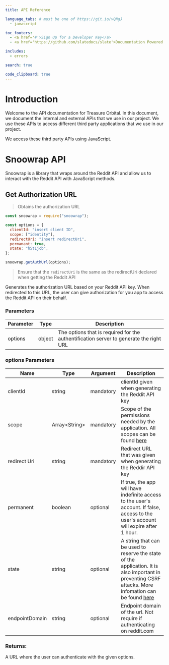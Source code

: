 ```yaml
---
title: API Reference

language_tabs: # must be one of https://git.io/vQNgJ
  - javascript

toc_footers:
  - <a href='#'>Sign Up for a Developer Key</a>
  - <a href='https://github.com/slatedocs/slate'>Documentation Powered by Slate</a>

includes:
  - errors

search: true

code_clipboard: true
---
```


# Introduction

Welcome to the API documentation for Treasure Orbital. In this document, we document the internal and external APIs that we use in our project. We use these APIs to access different third party applications that we use in our project.

We access these third party APIs using JavaScript.

# Snoowrap API

Snoowrap is a library that wraps around the Reddit API and allow us to interact with the Reddit API with JavaScript methods.

## Get Authorization URL

> Obtains the authorization URL

```javascript
const snoowrap = require("snoowrap");

const options = {
  clientId: "insert client ID",
  scope: ["identity"],
  redirectUri: "insert redirectUri",
  permanant: true,
  state: "h5t1jcb",
};

snoowrap.getAuthUrl(options);
```

> Ensure that the <code>redirectUri</code> is the same as the redirectUri declared when getting the Reddit API

Generates the authorization URL based on your Reddit API key. When redirected to this URL, the user can give authorization for you app to access the Reddit API on their behalf.

### Parameters

| Parameter | Type   | Description                                                                            |
| --------- | ------ | -------------------------------------------------------------------------------------- |
| options   | object | The options that is required for the authentification server to generate the right URL |

### options Parameters

| Name           | Type            | Argument  | Description                                                                                                                                                                                                |
| -------------- | --------------- | --------- | ---------------------------------------------------------------------------------------------------------------------------------------------------------------------------------------------------------- |
| clientId       | string          | mandatory | clientId given when generating the Reddit API key                                                                                                                                                          |
| scope          | Array\<String\> | mandatory | Scope of the permissions needed by the application. All scopes can be found [here](https://www.reddit.com/api/v1/scopes)                                                                                   |
| redirect Uri   | string          | mandatory | Redirect URL that was given when generating the Reddir API key                                                                                                                                             |
| permanent      | boolean         | optional  | If true, the app will have indefinite access to the user's account. If false, access to the user's account will expire after 1 hour.                                                                       |
| state          | string          | optional  | A string that can be used to reserve the state of the application. It is also important in preventing CSRF attacks. More infomation can be found [here](https://auth0.com/docs/protocols/state-parameters) |
| endpointDomain | string          | optional  | Endpoint domain of the url. Not require if authenticating on reddit.com                                                                                                                                    |

### Returns:

A URL where the user can authenticate with the given options.
